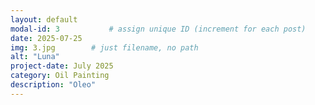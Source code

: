```yaml
---
layout: default
modal-id: 3           # assign unique ID (increment for each post)
date: 2025-07-25
img: 3.jpg        # just filename, no path
alt: "Luna"
project-date: July 2025
category: Oil Painting
description: "Oleo"
---
```

